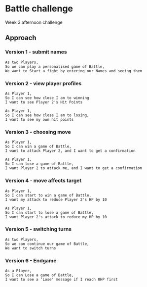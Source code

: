 # Battle challenge
Week 3 afternoon challenge

## Approach

### Version 1 - submit names

```
As two Players,
So we can play a personalised game of Battle,
We want to Start a fight by entering our Names and seeing them
```

### Version 2 - view player profiles

```
As Player 1,
So I can see how close I am to winning
I want to see Player 2's Hit Points

As Player 1,
So I can see how close I am to losing,
I want to see my own hit points
```

### Version 3 - choosing move

```
As Player 1,
So I can win a game of Battle,
I want to attack Player 2, and I want to get a confirmation

As Player 1,
So I can lose a game of Battle,
I want Player 2 to attack me, and I want to get a confirmation
```
### Version 4 - move affects target

```
As Player 1,
So I can start to win a game of Battle,
I want my attack to reduce Player 2's HP by 10

As Player 1,
So I can start to lose a game of Battle,
I want Player 2's attack to reduce my HP by 10
```

### Version 5 - switching turns

```
As two Players,
So we can continue our game of Battle,
We want to switch turns
```

### Version 6 - Endgame

```
As a Player,
So I can Lose a game of Battle,
I want to see a 'Lose' message if I reach 0HP first
```

